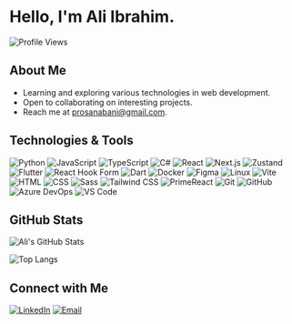 # Hello, I'm Ali Ibrahim.

![Profile Views](https://komarev.com/ghpvc/?username=prosanabani&color=blue)

## About Me

-  Learning and exploring various technologies in web development.
-  Open to collaborating on interesting projects.
-  Reach me at prosanabani@gmail.com.

## Technologies & Tools

![Python](https://img.shields.io/badge/-Python-000?&logo=Python)
![JavaScript](https://img.shields.io/badge/-JavaScript-000?&logo=JavaScript)
![TypeScript](https://img.shields.io/badge/-TypeScript-000?&logo=TypeScript)
![C#](https://img.shields.io/badge/-C%23-000?style=flat&logo=C%20Sharp)
![React](https://img.shields.io/badge/-React-000?&logo=React)
![Next.js](https://img.shields.io/badge/-Next.js-000?&logo=Next.js)
![Zustand](https://img.shields.io/badge/-Zustand-000?&logo=Zustand)
![Flutter](https://img.shields.io/badge/-Flutter-000?&logo=Flutter)
![React Hook Form](https://img.shields.io/badge/-React%20Hook%20Form-000?&logo=ReactHookForm)
![Dart](https://img.shields.io/badge/-Dart-000?&logo=Dart)
![Docker](https://img.shields.io/badge/-Docker-000?&logo=Docker)
![Figma](https://img.shields.io/badge/-Figma-000?&logo=Figma)
![Linux](https://img.shields.io/badge/-Linux-000?&logo=Linux)
![Vite](https://img.shields.io/badge/-Vite-000?style=flat&logo=Vite)
![HTML](https://img.shields.io/badge/-HTML-000?&logo=HTML5)
![CSS](https://img.shields.io/badge/-CSS-000?&logo=CSS3)
![Sass](https://img.shields.io/badge/-Sass-000?&logo=Sass)
![Tailwind CSS](https://img.shields.io/badge/-Tailwind%20CSS-000?&logo=TailwindCSS)
![PrimeReact](https://img.shields.io/badge/-PrimeReact-000?&logo=PrimeReact)
![Git](https://img.shields.io/badge/-Git-000?&logo=Git)
![GitHub](https://img.shields.io/badge/-GitHub-000?&logo=GitHub)
![Azure DevOps](https://img.shields.io/badge/-Azure%20DevOps-000?&logo=Azure%20DevOps)
![VS Code](https://img.shields.io/badge/-VS%20Code-000?&logo=Visual%20Studio%20Code)

## GitHub Stats

![Ali's GitHub Stats](https://github-readme-stats.vercel.app/api?username=prosanabani&show_icons=true&hide_border=true&theme=radical)

![Top Langs](https://github-readme-stats.vercel.app/api/top-langs/?username=prosanabani&layout=compact&hide_border=true&theme=radical)

## Connect with Me

[![LinkedIn](https://img.shields.io/badge/LinkedIn-blue?style=flat&logo=linkedin&labelColor=blue)](https://www.linkedin.com/in/ali-ibrahim-95612b218/)
[![Email](https://img.shields.io/badge/Email-red?style=flat&logo=gmail&labelColor=red)](mailto:prosanabani@gmail.com)

<!--
**prosanabani/Ali Ibrahim** is a ✨ _special_ ✨ repository because its `README.md` (this file) appears on your GitHub profile.
You can click the Preview link to take a look at your changes.
-->


